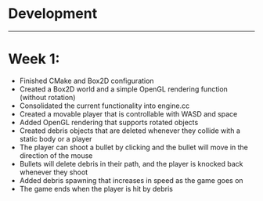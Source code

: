 # Development
---
# Week 1:
- Finished CMake and Box2D configuration
- Created a Box2D world and a simple OpenGL rendering function (without rotation)
- Consolidated the current functionality into engine.cc
- Created a movable player that is controllable with WASD and space
- Added OpenGL rendering that supports rotated objects
- Created debris objects that are deleted whenever they collide with a static body or a player
- The player can shoot a bullet by clicking and the bullet will move in the direction of the mouse
- Bullets will delete debris in their path, and the player is knocked back whenever they shoot
- Added debris spawning that increases in speed as the game goes on
- The game ends when the player is hit by debris